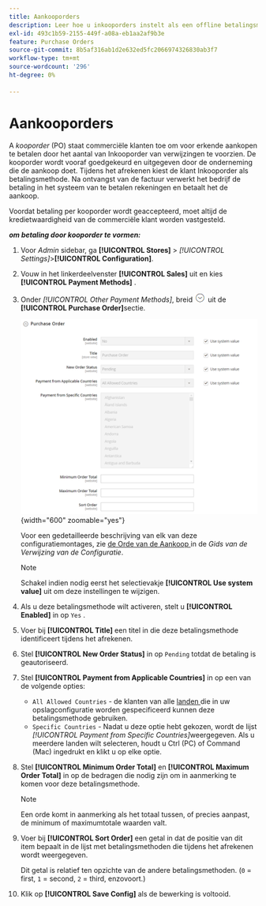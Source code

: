 ```yaml
---
title: Aankooporders
description: Leer hoe u inkooporders instelt als een offline betalingsmethode in uw winkel.
exl-id: 493c1b59-2155-449f-a08a-eb1aa2af9b3e
feature: Purchase Orders
source-git-commit: 8b5af316ab1d2e632ed5fc2066974326830ab3f7
workflow-type: tm+mt
source-wordcount: '296'
ht-degree: 0%

---
```


# Aankooporders

A _kooporder_ (PO) staat commerciële klanten toe om voor erkende aankopen te betalen door het aantal van Inkooporder van verwijzingen te voorzien. De kooporder wordt vooraf goedgekeurd en uitgegeven door de onderneming die de aankoop doet. Tijdens het afrekenen kiest de klant Inkooporder als betalingsmethode. Na ontvangst van de factuur verwerkt het bedrijf de betaling in het systeem van te betalen rekeningen en betaalt het de aankoop.

Voordat betaling per kooporder wordt geaccepteerd, moet altijd de kredietwaardigheid van de commerciële klant worden vastgesteld.

**_om betaling door kooporder te vormen:_**

1. Voor _Admin_ sidebar, ga **[!UICONTROL Stores]** > _[!UICONTROL Settings]_>**[!UICONTROL Configuration]**.

1. Vouw in het linkerdeelvenster **[!UICONTROL Sales]** uit en kies **[!UICONTROL Payment Methods]** .

1. Onder _[!UICONTROL Other Payment Methods]_, breid ![ de selecteur van de Uitbreiding ](../assets/icon-display-expand.png) uit de **[!UICONTROL Purchase Order]**&#x200B;sectie.

   ![ Inkooporder ](../configuration-reference/sales/assets/payment-methods-purchase-order.png){width="600" zoomable="yes"}

   Voor een gedetailleerde beschrijving van elk van deze configuratiemontages, zie [ de Orde van de Aankoop ](../configuration-reference/sales/payment-methods.md#purchase-order) in de _Gids van de Verwijzing van de Configuratie_.

   >[!NOTE]
   >
   >Schakel indien nodig eerst het selectievakje **[!UICONTROL Use system value]** uit om deze instellingen te wijzigen.

1. Als u deze betalingsmethode wilt activeren, stelt u **[!UICONTROL Enabled]** in op `Yes` .

1. Voer bij **[!UICONTROL Title]** een titel in die deze betalingsmethode identificeert tijdens het afrekenen.

1. Stel **[!UICONTROL New Order Status]** in op `Pending` totdat de betaling is geautoriseerd.

1. Stel **[!UICONTROL Payment from Applicable Countries]** in op een van de volgende opties:

   - `All Allowed Countries` - de klanten van alle [ landen ](../getting-started/store-details.md#country-options) die in uw opslagconfiguratie worden gespecificeerd kunnen deze betalingsmethode gebruiken.
   - `Specific Countries` - Nadat u deze optie hebt gekozen, wordt de lijst _[!UICONTROL Payment from Specific Countries]_&#x200B;weergegeven. Als u meerdere landen wilt selecteren, houdt u Ctrl (PC) of Command (Mac) ingedrukt en klikt u op elke optie.

1. Stel **[!UICONTROL Minimum Order Total]** en **[!UICONTROL Maximum Order Total]** in op de bedragen die nodig zijn om in aanmerking te komen voor deze betalingsmethode.

   >[!NOTE]
   >
   >Een orde komt in aanmerking als het totaal tussen, of precies aanpast, de minimum of maximumtotale waarden valt.

1. Voer bij **[!UICONTROL Sort Order]** een getal in dat de positie van dit item bepaalt in de lijst met betalingsmethoden die tijdens het afrekenen wordt weergegeven.

   Dit getal is relatief ten opzichte van de andere betalingsmethoden. (`0` = first, `1` = second, `2` = third, enzovoort.)

1. Klik op **[!UICONTROL Save Config]** als de bewerking is voltooid.
